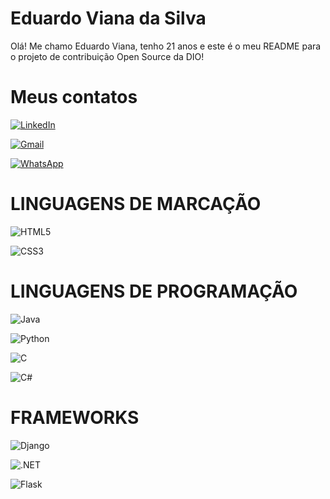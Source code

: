 
# Eduardo Viana da Silva

Olá! Me chamo Eduardo Viana, tenho 21 anos e este é o meu README para o projeto de contribuição Open Source da DIO!

# Meus contatos

[![LinkedIn](https://img.shields.io/badge/LinkedIn-0077B5?style=for-the-badge&logo=linkedin&logoColor=white)](https://www.linkedin.com/in/eduardo-viana-silva-7383a3196/)

[![Gmail](https://img.shields.io/badge/Gmail-333333?style=for-the-badge&logo=gmail&logoColor=red)](viana.eduardo889@gmail.com)

[![WhatsApp](https://img.shields.io/badge/WhatsApp-25D366?style=for-the-badge&logo=whatsapp&logoColor=white)](https://wa.me/55+11+996672892)

# LINGUAGENS DE MARCAÇÃO 
![HTML5](https://img.shields.io/badge/HTML5-E34F26?style=for-the-badge&logo=html5&logoColor=white) 

![CSS3](https://img.shields.io/badge/CSS3-1572B6?style=for-the-badge&logo=css3&logoColor=white)

# LINGUAGENS DE PROGRAMAÇÃO 

![Java](https://img.shields.io/badge/java-%23ED8B00.svg?style=for-the-badge&logo=openjdk&logoColor=white)

![Python](https://img.shields.io/badge/python-3670A0?style=for-the-badge&logo=python&logoColor=ffdd54)

![C](https://img.shields.io/badge/C-00599C?style=for-the-badge&logo=c&logoColor=white)

![C#](https://img.shields.io/badge/C%23-239120?style=for-the-badge&logo=c-sharp&logoColor=white)

# FRAMEWORKS 

![Django](https://img.shields.io/badge/django-%23092E20.svg?style=for-the-badge&logo=django&logoColor=white)

![.NET](https://img.shields.io/badge/.NET-5C2D91?style=for-the-badge&logo=.net&logoColor=white)

![Flask](https://img.shields.io/badge/flask-%23000.svg?style=for-the-badge&logo=flask&logoColor=white)

